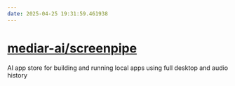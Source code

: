 ```yaml
---
date: 2025-04-25 19:31:59.461938
---
```


# [mediar-ai/screenpipe](https://github.com/mediar-ai/screenpipe)

AI app store for building and running local apps using full desktop and audio history